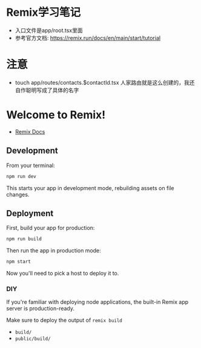 # Remix学习笔记

* 入口文件是app/root.tsx里面
* 参考官方文档: https://remix.run/docs/en/main/start/tutorial


# 注意
* touch app/routes/contacts.\$contactId.tsx  人家路由就是这么创建的，我还自作聪明写成了具体的名字


# Welcome to Remix!

- [Remix Docs](https://remix.run/docs)

## Development

From your terminal:

```sh
npm run dev
```

This starts your app in development mode, rebuilding assets on file changes.

## Deployment

First, build your app for production:

```sh
npm run build
```

Then run the app in production mode:

```sh
npm start
```

Now you'll need to pick a host to deploy it to.

### DIY

If you're familiar with deploying node applications, the built-in Remix app server is production-ready.

Make sure to deploy the output of `remix build`

- `build/`
- `public/build/`
